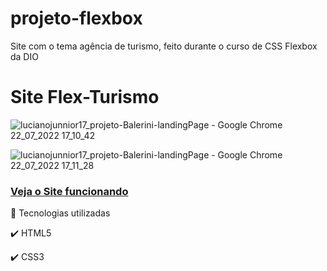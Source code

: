 # projeto-flexbox
 Site com o tema agência de turismo, feito durante o curso de CSS Flexbox da DIO


# Site Flex-Turismo
![lucianojunnior17_projeto-Balerini-landingPage - Google Chrome 22_07_2022 17_10_42](https://user-images.githubusercontent.com/93893533/180520063-0870d17f-d2cc-4879-8392-bb40bcd2a757.png)

![lucianojunnior17_projeto-Balerini-landingPage - Google Chrome 22_07_2022 17_11_28](https://user-images.githubusercontent.com/93893533/180520269-8b0080cf-2136-4254-a768-5bf80a322dde.png)

 <h3><a href="https://johnpetros.github.io/projeto-flexbox/">Veja o Site funcionando</a></h3>


 🚀 Tecnologias utilizadas

✔️ HTML5

✔️ CSS3
